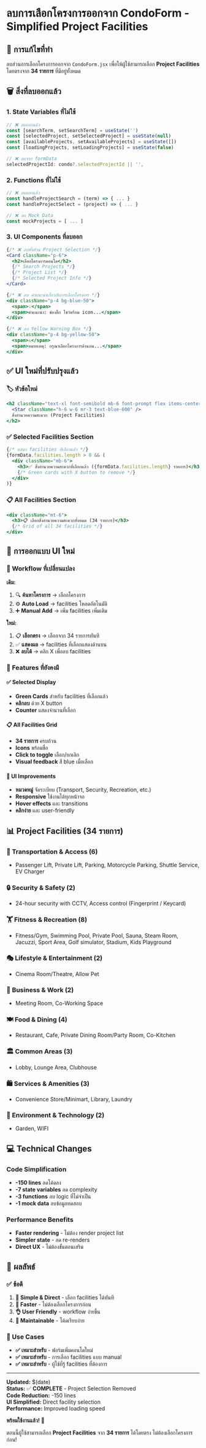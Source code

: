 # ลบการเลือกโครงการออกจาก CondoForm - Simplified Project Facilities

## 🎯 **การแก้ไขที่ทำ**

ลบส่วนการเลือกโครงการออกจาก `CondoForm.jsx` เพื่อให้ผู้ใช้สามารถเลือก **Project Facilities** โดยตรงจาก **34 รายการ** ที่มีอยู่ทั้งหมด

## 🗑️ **สิ่งที่ลบออกแล้ว**

### **1. State Variables ที่ไม่ใช้**
```javascript
// ❌ ลบออกแล้ว
const [searchTerm, setSearchTerm] = useState('')
const [selectedProject, setSelectedProject] = useState(null)
const [availableProjects, setAvailableProjects] = useState([])
const [loadingProjects, setLoadingProjects] = useState(false)

// ❌ ลบจาก formData
selectedProjectId: condo?.selectedProjectId || '',
```

### **2. Functions ที่ไม่ใช้**
```javascript
// ❌ ลบออกแล้ว
const handleProjectSearch = (term) => { ... }
const handleProjectSelect = (project) => { ... }

// ❌ ลบ Mock Data
const mockProjects = [ ... ]
```

### **3. UI Components ที่ลบออก**
```jsx
{/* ❌ ลบทั้งส่วน Project Selection */}
<Card className="p-6">
  <h2>เลือกโครงการคอนโด</h2>
  {/* Search Projects */}
  {/* Project List */}
  {/* Selected Project Info */}
</Card>

{/* ❌ ลบ คำแนะนำเกี่ยวกับการเลือกโครงการ */}
<div className="p-4 bg-blue-50">
  <span>💡</span>
  <span>คำแนะนำ: ช่องติ๊ก โชว์พร้อม icon...</span>
</div>

{/* ❌ ลบ Yellow Warning Box */}
<div className="p-4 bg-yellow-50">
  <span>⚠️</span>
  <span>หมายเหตุ: กรุณาเลือกโครงการด้านบน...</span>
</div>
```

## ✅ **UI ใหม่ที่ปรับปรุงแล้ว**

### **🏷️ หัวข้อใหม่**
```jsx
<h2 className="text-xl font-semibold mb-6 font-prompt flex items-center">
  <Star className="h-6 w-6 mr-3 text-blue-600" />
  สิ่งอำนวยความสะดวก (Project Facilities)
</h2>
```

### **✅ Selected Facilities Section**
```jsx
{/* แสดง facilities ที่เลือกแล้ว */}
{formData.facilities.length > 0 && (
  <div className="mb-6">
    <h3>✅ สิ่งอำนวยความสะดวกที่เลือกแล้ว ({formData.facilities.length} รายการ)</h3>
    {/* Green cards with X button to remove */}
  </div>
)}
```

### **📋 All Facilities Section**
```jsx
<div className="mt-6">
  <h3>📋 เลือกสิ่งอำนวยความสะดวกทั้งหมด (34 รายการ)</h3>
  {/* Grid of all 34 facilities */}
</div>
```

## 🎨 **การออกแบบ UI ใหม่**

### **🔄 Workflow ที่เปลี่ยนแปลง**

**เดิม:**
1. 🔍 **ค้นหาโครงการ** → เลือกโครงการ
2. ⚙️ **Auto Load** → facilities โหลดอัตโนมัติ
3. ➕ **Manual Add** → เพิ่ม facilities เพิ่มเติม

**ใหม่:**
1. 📋 **เลือกตรง** → เลือกจาก 34 รายการทันทึ
2. ✅ **แสดงผล** → facilities ที่เลือกแสดงด้านบน
3. ❌ **ลบได้** → คลิก X เพื่อลบ facilities

### **🎯 Features ที่ยังคงมี**

#### **✅ Selected Display**
- **Green Cards** สำหรับ facilities ที่เลือกแล้ว
- **คลิกลบ** ด้วย X button
- **Counter** แสดงจำนวนที่เลือก

#### **📋 All Facilities Grid**
- **34 รายการ** ครบถ้วน
- **Icons** พร้อมชื่อ
- **Click to toggle** เลือก/ยกเลิก
- **Visual feedback** สี blue เมื่อเลือก

#### **🎨 UI Improvements**
- **หมวดหมู่** จัดระเบียบ (Transport, Security, Recreation, etc.)
- **Responsive** ใช้งานได้ทุกหน้าจอ
- **Hover effects** และ transitions
- **คลิกง่าย** และ user-friendly

## 📊 **Project Facilities (34 รายการ)**

### **🚗 Transportation & Access (6)**
- Passenger Lift, Private Lift, Parking, Motorcycle Parking, Shuttle Service, EV Charger

### **🔒 Security & Safety (2)**
- 24-hour security with CCTV, Access control (Fingerprint / Keycard)

### **🏋️ Fitness & Recreation (8)**
- Fitness/Gym, Swimming Pool, Private Pool, Sauna, Steam Room, Jacuzzi, Sport Area, Golf simulator, Stadium, Kids Playground

### **🎭 Lifestyle & Entertainment (2)**
- Cinema Room/Theatre, Allow Pet

### **💼 Business & Work (2)**
- Meeting Room, Co-Working Space

### **🍽️ Food & Dining (4)**
- Restaurant, Cafe, Private Dining Room/Party Room, Co-Kitchen

### **🏛️ Common Areas (3)**
- Lobby, Lounge Area, Clubhouse

### **🛍️ Services & Amenities (3)**
- Convenience Store/Minimart, Library, Laundry

### **🌿 Environment & Technology (2)**
- Garden, WIFI

## 💻 **Technical Changes**

### **Code Simplification**
- **-150 lines** ลดโค้ดลง
- **-7 state variables** ลด complexity
- **-3 functions** ลบ logic ที่ไม่จำเป็น
- **-1 mock data** ลบข้อมูลทดสอบ

### **Performance Benefits**
- **Faster rendering** - ไม่ต้อง render project list
- **Simpler state** - ลด re-renders
- **Direct UX** - ไม่ต้องขั้นตอนเสริม

## 🎉 **ผลลัพธ์**

### **✅ ข้อดี**
1. **🎯 Simple & Direct** - เลือก facilities ได้ทันที
2. **🚀 Faster** - ไม่ต้องเลือกโครงการก่อน
3. **👌 User Friendly** - workflow ง่ายขึ้น
4. **🔧 Maintainable** - โค้ดเรียบง่าย

### **🎯 Use Cases**
- **✅ เหมาะสำหรับ** - ฟอร์มเพิ่มคอนโดใหม่
- **✅ เหมาะสำหรับ** - การเลือก facilities แบบ manual
- **✅ เหมาะสำหรับ** - ผู้ใช้ที่รู้ facilities ที่ต้องการ

---

**Updated:** $(date)  
**Status:** ✅ **COMPLETE** - Project Selection Removed  
**Code Reduction:** -150 lines  
**UI Simplified:** Direct facility selection  
**Performance:** Improved loading speed  

**พร้อมใช้งานแล้ว! 🎉**

ตอนนี้ผู้ใช้สามารถเลือก **Project Facilities** จาก **34 รายการ** ได้โดยตรง ไม่ต้องเลือกโครงการก่อน!